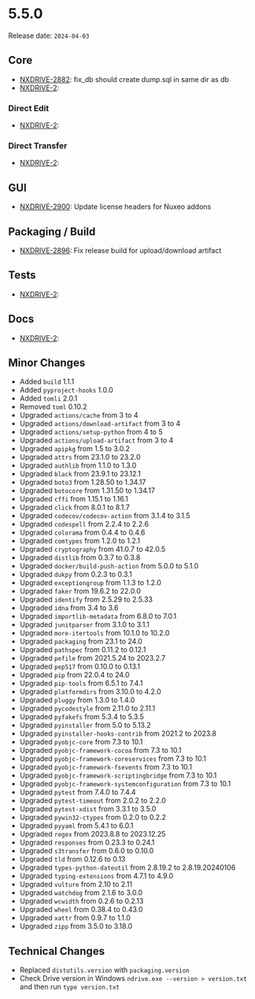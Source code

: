 # 5.5.0

Release date: `2024-04-03`

## Core

- [NXDRIVE-2882](https://jira.nuxeo.com/browse/NXDRIVE-2882): fix_db should create dump.sql in same dir as db
- [NXDRIVE-2](https://jira.nuxeo.com/browse/NXDRIVE-2):

### Direct Edit

- [NXDRIVE-2](https://jira.nuxeo.com/browse/NXDRIVE-2):

### Direct Transfer

- [NXDRIVE-2](https://jira.nuxeo.com/browse/NXDRIVE-2):

## GUI

- [NXDRIVE-2900](https://jira.nuxeo.com/browse/NXDRIVE-2900): Update license headers for Nuxeo addons

## Packaging / Build

- [NXDRIVE-2896](https://jira.nuxeo.com/browse/NXDRIVE-2896): Fix release build for upload/download artifact

## Tests

- [NXDRIVE-2](https://jira.nuxeo.com/browse/NXDRIVE-2):

## Docs

- [NXDRIVE-2](https://jira.nuxeo.com/browse/NXDRIVE-2):

## Minor Changes

- Added `build` 1.1.1
- Added `pyproject-hooks` 1.0.0
- Added `tomli` 2.0.1
- Removed `toml` 0.10.2
- Upgraded `actions/cache` from 3 to 4
- Upgraded `actions/download-artifact` from 3 to 4
- Upgraded `actions/setup-python` from 4 to 5
- Upgraded `actions/upload-artifact` from 3 to 4
- Upgraded `apipkg` from 1.5 to 3.0.2
- Upgraded `attrs` from 23.1.0 to 23.2.0
- Upgraded `authlib` from 1.1.0 to 1.3.0
- Upgraded `black` from 23.9.1 to 23.12.1
- Upgraded `boto3` from 1.28.50 to 1.34.17
- Upgraded `botocore` from 1.31.50 to 1.34.17
- Upgraded `cffi` from 1.15.1 to 1.16.1
- Upgraded `click` from 8.0.1 to 8.1.7
- Upgraded `codecov/codecov-action` from 3.1.4 to 3.1.5
- Upgraded `codespell` from 2.2.4 to 2.2.6
- Upgraded `colorama` from 0.4.4 to 0.4.6
- Upgraded `comtypes` from 1.2.0 to 1.2.1
- Upgraded `cryptography` from 41.0.7 to 42.0.5
- Upgraded `distlib` from 0.3.7 to 0.3.8
- Upgraded `docker/build-push-action` from 5.0.0 to 5.1.0
- Upgraded `dukpy` from 0.2.3 to 0.3.1
- Upgraded `exceptiongroup` from 1.1.3 to 1.2.0
- Upgraded `faker` from 19.6.2 to 22.0.0
- Upgraded `identify` from 2.5.29 to 2.5.33
- Upgraded `idna` from 3.4 to 3.6
- Upgraded `importlib-metadata` from 6.8.0 to 7.0.1
- Upgraded `junitparser` from 3.1.0 to 3.1.1
- Upgraded `more-itertools` from 10.1.0 to 10.2.0
- Upgraded `packaging` from 23.1 to 24.0
- Upgraded `pathspec` from 0.11.2 to 0.12.1
- Upgraded `pefile` from 2021.5.24 to 2023.2.7
- Upgraded `pep517` from 0.10.0 to 0.13.1
- Upgraded `pip` from 22.0.4 to 24.0
- Upgraded `pip-tools` from 6.5.1 to 7.4.1
- Upgraded `platformdirs` from 3.10.0 to 4.2.0
- Upgraded `pluggy` from 1.3.0 to 1.4.0
- Upgraded `pycodestyle` from 2.11.0 to 2.11.1
- Upgraded `pyfakefs` from 5.3.4 to 5.3.5
- Upgraded `pyinstaller` from 5.0 to 5.13.2
- Upgraded `pyinstaller-hooks-contrib` from 2021.2 to 2023.8
- Upgraded `pyobjc-core` from 7.3 to 10.1
- Upgraded `pyobjc-framework-cocoa` from 7.3 to 10.1
- Upgraded `pyobjc-framework-coreservices` from 7.3 to 10.1
- Upgraded `pyobjc-framework-fsevents` from 7.3 to 10.1
- Upgraded `pyobjc-framework-scriptingbridge` from 7.3 to 10.1
- Upgraded `pyobjc-framework-systemconfiguration` from 7.3 to 10.1
- Upgraded `pytest` from 7.4.0 to 7.4.4
- Upgraded `pytest-timeout` from 2.0.2 to 2.2.0
- Upgraded `pytest-xdist` from 3.3.1 to 3.5.0
- Upgraded `pywin32-ctypes` from 0.2.0 to 0.2.2
- Upgraded `pyyaml` from 5.4.1 to 6.0.1
- Upgraded `regex` from 2023.8.8 to 2023.12.25
- Upgraded `responses` from 0.23.3 to 0.24.1
- Upgraded `s3transfer` from 0.6.0 to 0.10.0
- Upgraded `tld` from 0.12.6 to 0.13
- Upgraded `types-python-dateutil` from 2.8.19.2 to 2.8.19.20240106
- Upgraded `typing-extensions` from 4.7.1 to 4.9.0
- Upgraded `vulture` from 2.10 to 2.11
- Upgraded `watchdog` from 2.1.6 to 3.0.0
- Upgraded `wcwidth` from 0.2.6 to 0.2.13
- Upgraded `wheel` from 0.38.4 to 0.43.0
- Upgraded `xattr` from 0.9.7 to 1.1.0
- Upgraded `zipp` from 3.5.0 to 3.18.0

## Technical Changes

- Replaced `distutils.version` with `packaging.version`
- Check Drive version in Windows `ndrive.exe --version > version.txt` and then run `type version.txt`
